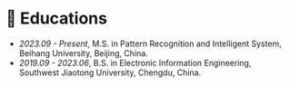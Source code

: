 # 📖 Educations

- *2023.09 - Present*, M.S. in Pattern Recognition and Intelligent System, Beihang University, Beijing, China.
- *2019.09 - 2023.06*, B.S. in Electronic Information Engineering, Southwest Jiaotong University, Chengdu, China.
